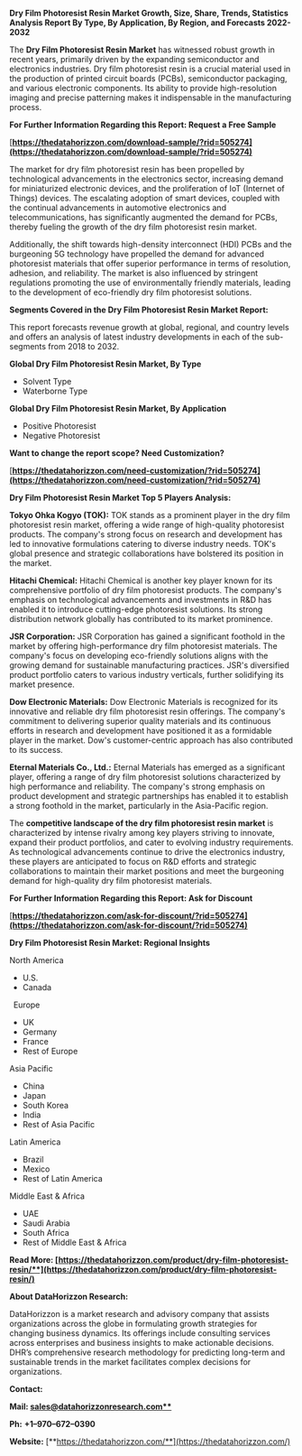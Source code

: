 ﻿**Dry Film Photoresist Resin  Market Growth, Size, Share, Trends, Statistics Analysis Report By Type, By Application, By Region, and Forecasts 2022-2032**


The **Dry Film Photoresist Resin Market** has witnessed robust growth in recent years, primarily driven by the expanding semiconductor and electronics industries. Dry film photoresist resin is a crucial material used in the production of printed circuit boards (PCBs), semiconductor packaging, and various electronic components. Its ability to provide high-resolution imaging and precise patterning makes it indispensable in the manufacturing process.  

**For Further Information Regarding this Report: Request a Free Sample**	

[**https://thedatahorizzon.com/download-sample/?rid=505274](https://thedatahorizzon.com/download-sample/?rid=505274)** 

The market for dry film photoresist resin has been propelled by technological advancements in the electronics sector, increasing demand for miniaturized electronic devices, and the proliferation of IoT (Internet of Things) devices. The escalating adoption of smart devices, coupled with the continual advancements in automotive electronics and telecommunications, has significantly augmented the demand for PCBs, thereby fueling the growth of the dry film photoresist resin market.

Additionally, the shift towards high-density interconnect (HDI) PCBs and the burgeoning 5G technology have propelled the demand for advanced photoresist materials that offer superior performance in terms of resolution, adhesion, and reliability. The market is also influenced by stringent regulations promoting the use of environmentally friendly materials, leading to the development of eco-friendly dry film photoresist solutions. 

**Segments Covered in the Dry Film Photoresist Resin Market Report:** 

This report forecasts revenue growth at global, regional, and country levels and offers an analysis of latest industry developments in each of the sub-segments from 2018 to 2032.

**Global Dry Film Photoresist Resin Market, By Type**

- Solvent Type
- Waterborne Type

**Global Dry Film Photoresist Resin Market, By Application**

- Positive Photoresist
- Negative Photoresist

**Want to change the report scope? Need Customization?**

[**https://thedatahorizzon.com/need-customization/?rid=505274](https://thedatahorizzon.com/need-customization/?rid=505274)** 

**Dry Film Photoresist Resin Market Top 5 Players Analysis:**

**Tokyo Ohka Kogyo (TOK):** TOK stands as a prominent player in the dry film photoresist resin market, offering a wide range of high-quality photoresist products. The company's strong focus on research and development has led to innovative formulations catering to diverse industry needs. TOK's global presence and strategic collaborations have bolstered its position in the market.

**Hitachi Chemical:** Hitachi Chemical is another key player known for its comprehensive portfolio of dry film photoresist products. The company's emphasis on technological advancements and investments in R&D has enabled it to introduce cutting-edge photoresist solutions. Its strong distribution network globally has contributed to its market prominence.

**JSR Corporation:** JSR Corporation has gained a significant foothold in the market by offering high-performance dry film photoresist materials. The company's focus on developing eco-friendly solutions aligns with the growing demand for sustainable manufacturing practices. JSR's diversified product portfolio caters to various industry verticals, further solidifying its market presence.

**Dow Electronic Materials:** Dow Electronic Materials is recognized for its innovative and reliable dry film photoresist resin offerings. The company's commitment to delivering superior quality materials and its continuous efforts in research and development have positioned it as a formidable player in the market. Dow's customer-centric approach has also contributed to its success.

**Eternal Materials Co., Ltd.:** Eternal Materials has emerged as a significant player, offering a range of dry film photoresist solutions characterized by high performance and reliability. The company's strong emphasis on product development and strategic partnerships has enabled it to establish a strong foothold in the market, particularly in the Asia-Pacific region.

The **competitive landscape of the dry film photoresist resin market** is characterized by intense rivalry among key players striving to innovate, expand their product portfolios, and cater to evolving industry requirements. As technological advancements continue to drive the electronics industry, these players are anticipated to focus on R&D efforts and strategic collaborations to maintain their market positions and meet the burgeoning demand for high-quality dry film photoresist materials.

**For Further Information Regarding this Report: Ask for Discount**	

[**https://thedatahorizzon.com/ask-for-discount/?rid=505274](https://thedatahorizzon.com/ask-for-discount/?rid=505274)**  

**Dry Film Photoresist Resin Market: Regional Insights**

North America

- U.S.
- Canada

` `Europe

- UK
- Germany
- France
- Rest of Europe

Asia Pacific

- China
- Japan
- South Korea
- India
- Rest of Asia Pacific

Latin America

- Brazil
- Mexico
- Rest of Latin America

Middle East & Africa

- UAE
- Saudi Arabia
- South Africa
- Rest of Middle East & Africa

**Read More: [https://thedatahorizzon.com/product/dry-film-photoresist-resin/**](https://thedatahorizzon.com/product/dry-film-photoresist-resin/)** 

**About DataHorizzon Research:**

DataHorizzon is a market research and advisory company that assists organizations across the globe in formulating growth strategies for changing business dynamics. Its offerings include consulting services across enterprises and business insights to make actionable decisions. DHR’s comprehensive research methodology for predicting long-term and sustainable trends in the market facilitates complex decisions for organizations.

**Contact:**

**Mail: [sales@datahorizzonresearch.com**](mailto:sales@datahorizzonresearch.com)**

**Ph:** **+1–970–672–0390**

**Website:** [**https://thedatahorizzon.com/**](https://thedatahorizzon.com/)

